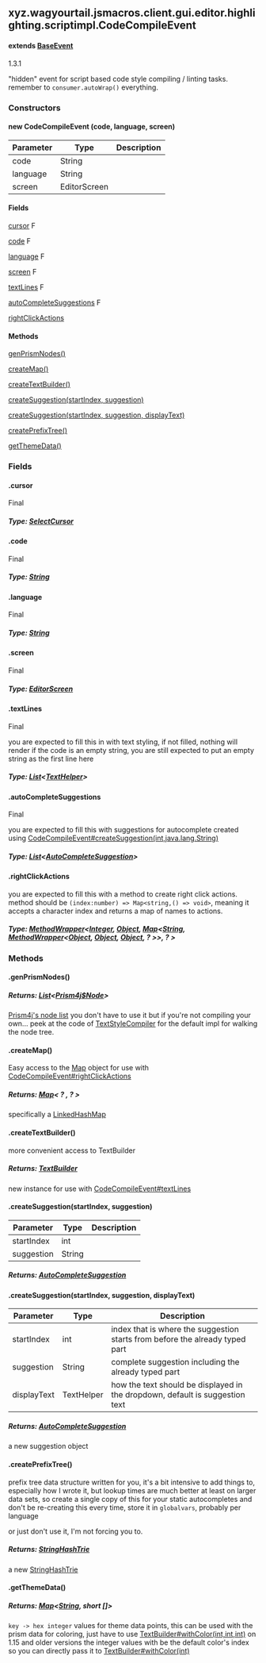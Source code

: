 

xyz.wagyourtail.jsmacros.client.gui.editor.highlighting.scriptimpl.CodeCompileEvent
-----------------------------------------------------------------------------------

#### extends [BaseEvent](1.9.2/xyz/wagyourtail/jsmacros/core/event/BaseEvent.html)

1.3.1

"hidden" event for script based code style compiling / linting tasks.
remember to `consumer.autoWrap()` everything.

### Constructors

#### new CodeCompileEvent (code, language, screen)

| Parameter | Type | Description |
|---|---|---|
| code | String |  |
| language | String |  |
| screen | EditorScreen |  |



#### Fields

[cursor](#cursor)
F


[code](#code)
F


[language](#language)
F


[screen](#screen)
F


[textLines](#textLines)
F


[autoCompleteSuggestions](#autoCompleteSuggestions)
F


[rightClickActions](#rightClickActions)



#### Methods

[genPrismNodes()](#genPrismNodes-)


[createMap()](#createMap-)


[createTextBuilder()](#createTextBuilder-)


[createSuggestion(startIndex, suggestion)](#createSuggestion-int-String-)


[createSuggestion(startIndex, suggestion, displayText)](#createSuggestion-int-String-TextHelper-)


[createPrefixTree()](#createPrefixTree-)


[getThemeData()](#getThemeData-)



### Fields

#### .cursor

Final

##### Type: [SelectCursor](1.9.2/xyz/wagyourtail/jsmacros/client/gui/editor/SelectCursor.html)



#### .code

Final

##### Type: [String](https://docs.oracle.com/javase/8/docs/api/index.html?java/lang/String.html)



#### .language

Final

##### Type: [String](https://docs.oracle.com/javase/8/docs/api/index.html?java/lang/String.html)



#### .screen

Final

##### Type: [EditorScreen](1.9.2/xyz/wagyourtail/jsmacros/client/gui/screens/EditorScreen.html)



#### .textLines

Final

you are expected to fill this in with text styling, if not filled, nothing will render
if the code is an empty string, you are still expected to put an empty string as the first line here


##### Type: [List](https://docs.oracle.com/javase/8/docs/api/index.html?java/util/List.html)<[TextHelper](1.9.2/xyz/wagyourtail/jsmacros/client/api/helpers/TextHelper.html)>



#### .autoCompleteSuggestions

Final

you are expected to fill this with suggestions for autocomplete created using
[CodeCompileEvent#createSuggestion(int,java.lang.String)](#createSuggestion-int-String-)


##### Type: [List](https://docs.oracle.com/javase/8/docs/api/index.html?java/util/List.html)<[AutoCompleteSuggestion](1.9.2/xyz/wagyourtail/jsmacros/client/gui/editor/highlighting/AutoCompleteSuggestion.html)>



#### .rightClickActions

you are expected to fill this with a method to create right click actions.
method should be `(index:number) => Map<string,() => void>`,
meaning it accepts a character index and returns a map of names to actions.


##### Type: [MethodWrapper](1.9.2/xyz/wagyourtail/jsmacros/core/MethodWrapper.html)<[Integer](https://docs.oracle.com/javase/8/docs/api/index.html?java/lang/Integer.html), [Object](https://docs.oracle.com/javase/8/docs/api/index.html?java/lang/Object.html), [Map](https://docs.oracle.com/javase/8/docs/api/index.html?java/util/Map.html)<[String](https://docs.oracle.com/javase/8/docs/api/index.html?java/lang/String.html), [MethodWrapper](1.9.2/xyz/wagyourtail/jsmacros/core/MethodWrapper.html)<[Object](https://docs.oracle.com/javase/8/docs/api/index.html?java/lang/Object.html), [Object](https://docs.oracle.com/javase/8/docs/api/index.html?java/lang/Object.html), [Object](https://docs.oracle.com/javase/8/docs/api/index.html?java/lang/Object.html), ? >>, ? >



### Methods

#### .genPrismNodes()


##### Returns: [List](https://docs.oracle.com/javase/8/docs/api/index.html?java/util/List.html)<[Prism4j$Node](1.9.2/)>

[Prism4j's
node list](https://github.com/noties/Prism4j/blob/75ac3dae6f8eff5b1b0396df3b806f44ce86c484/prism4j/src/main/java/io/noties/prism4j/Prism4j.java#L54) you don't have to use it but if you're not compiling your own...
peek at the code of [TextStyleCompiler](1.9.2/xyz/wagyourtail/jsmacros/client/gui/editor/highlighting/impl/TextStyleCompiler.html) for the default impl for walking the node tree.



#### .createMap()

Easy access to the [Map](https://docs.oracle.com/javase/8/docs/api/index.html?java/util/Map.html) object for use with [CodeCompileEvent#rightClickActions](#rightClickActions)


##### Returns: [Map](https://docs.oracle.com/javase/8/docs/api/index.html?java/util/Map.html)< ? , ? >

specifically a [LinkedHashMap](https://docs.oracle.com/javase/8/docs/api/index.html?java/util/LinkedHashMap.html)



#### .createTextBuilder()

more convenient access to TextBuilder


##### Returns: [TextBuilder](1.9.2/xyz/wagyourtail/jsmacros/client/api/classes/TextBuilder.html)

new instance for use with [CodeCompileEvent#textLines](#textLines)



#### .createSuggestion(startIndex, suggestion)

| Parameter | Type | Description |
|---|---|---|
| startIndex | int |  |
| suggestion | String |  |

##### Returns: [AutoCompleteSuggestion](1.9.2/xyz/wagyourtail/jsmacros/client/gui/editor/highlighting/AutoCompleteSuggestion.html)



#### .createSuggestion(startIndex, suggestion, displayText)

| Parameter | Type | Description |
|---|---|---|
| startIndex | int | index that is where the suggestion starts from before the already typed part |
| suggestion | String | complete suggestion including the already typed part |
| displayText | TextHelper | how the text should be displayed in the dropdown, default is suggestion text |

##### Returns: [AutoCompleteSuggestion](1.9.2/xyz/wagyourtail/jsmacros/client/gui/editor/highlighting/AutoCompleteSuggestion.html)

a new suggestion object



#### .createPrefixTree()

prefix tree data structure written for you, it's a bit intensive to add things to, especially how I wrote it, but
lookup times are much better at least on larger data sets,
so create a single copy of this for your static autocompletes and don't be re-creating this every time, store it
in `globalvars`, probably per language

or just don't use it, I'm not forcing you to.


##### Returns: [StringHashTrie](1.9.2/xyz/wagyourtail/StringHashTrie.html)

a new [StringHashTrie](1.9.2/xyz/wagyourtail/StringHashTrie.html)



#### .getThemeData()


##### Returns: [Map](https://docs.oracle.com/javase/8/docs/api/index.html?java/util/Map.html)<[String](https://docs.oracle.com/javase/8/docs/api/index.html?java/lang/String.html), short []>

`key -> hex integer` values for theme data points, this can be used with the prism data for
coloring, just have to use [TextBuilder#withColor(int,int,int)](1.9.2/xyz/wagyourtail/jsmacros/client/api/classes/TextBuilder.html#withColor-int-int-int-)
on 1.15 and older versions the integer values with be the default color's index so you can directly pass it
to [TextBuilder#withColor(int)](1.9.2/xyz/wagyourtail/jsmacros/client/api/classes/TextBuilder.html#withColor-int-)




